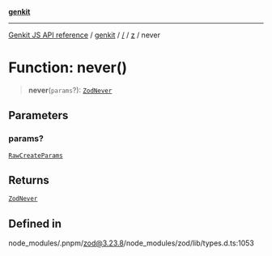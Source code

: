 [**genkit**](../../../README.md)

***

[Genkit JS API reference](../../../../README.md) / [genkit](../../../README.md) / [/](../../../README.md) / [z](../README.md) / never

# Function: never()

> **never**(`params`?): [`ZodNever`](../classes/ZodNever.md)

## Parameters

### params?

[`RawCreateParams`](../type-aliases/RawCreateParams.md)

## Returns

[`ZodNever`](../classes/ZodNever.md)

## Defined in

node\_modules/.pnpm/zod@3.23.8/node\_modules/zod/lib/types.d.ts:1053
